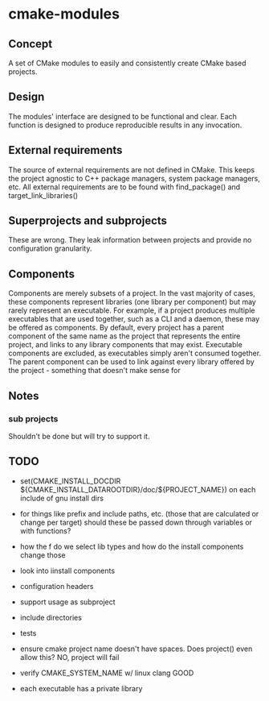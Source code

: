 # cmake-modules

## Concept

A set of CMake modules to easily and consistently create CMake based projects.

## Design

The modules' interface are designed to be functional and clear.
Each function is designed to produce reproducible results in any invocation.

## External requirements

The source of external requirements are not defined in CMake.
This keeps the project agnostic to C++ package managers, system package managers, etc.
All external requirements are to be found with find_package() and target_link_libraries()

## Superprojects and subprojects

These are wrong. They leak information between projects and provide no configuration granularity.

## Components

Components are merely subsets of a project. In the vast majority of cases, these components represent libraries (one
library per component) but may rarely represent an executable. For example, if a project produces multiple executables
that are used together, such as a CLI and a daemon, these may be offered as components. By default, every project has
a parent component of the same name as the project that represents the entire project, and links to any
library components that may exist. Executable components are excluded, as executables simply aren't consumed together.
The parent component can be used to link against every library offered by the project - something that doesn't
make sense for

## Notes

### sub projects

Shouldn't be done but will try to support it.

## TODO

- set(CMAKE_INSTALL_DOCDIR \${CMAKE_INSTALL_DATAROOTDIR}/doc/\${PROJECT_NAME}) on each include of gnu install dirs

- for things like prefix and include paths, etc. (those that are calculated or
  change per target) should these be passed down through variables or with functions?

- how the f do we select lib types and how do the install components change those
- look into iinstall components
- configuration headers
- support usage as subproject
- include directories
- tests

- ensure cmake project name doesn't have spaces. Does project() even allow this?
  NO, project will fail

- verify CMAKE_SYSTEM_NAME w/ linux clang
  GOOD

- each executable has a private library
